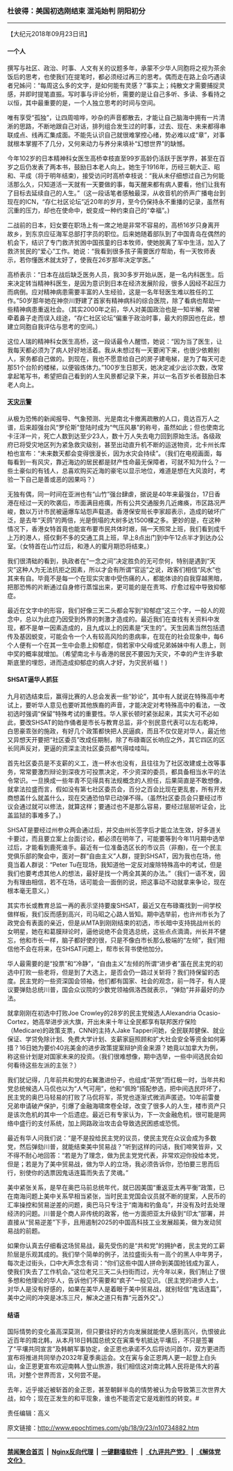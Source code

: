 ### 杜彼得：美国初选刚结束 混沌始判 阴阳初分
------------------------

<p>
 【大纪元2018年09月23日讯】
</p>
<h4>
 一个人
</h4>
<p>
 撰写与社区、政治、时事、人文有关的议题多年，承蒙不少华人同胞将之视为茶余饭后的思考，也使我们在提笔时，都必须经过再三的思考。偶而走在路上会巧遇读者兄姊问：“每周这么多的文字，是如何能有灵感？”事实上；纯散文才需要捕捉灵感，并即时提笔直振。写时事与评论分析，需要的是让自己多听、多读、多看持之以恒，其中最重要的是，一个人独立思考的时间与空间。
</p>
<p>
 唯有享受“孤独”，让四周喧哗，吵杂的声音都散去，才能让自己脑海中拥有一片清淅的思路，不断地跟自己对话，排列组合发生过的时事，过去、现在、未来都得串联成点、线再汇集成面。不能先认识自己就很难掌控心绪，势必难以成“章”，对事就根本掌握不了几分，又何来动力与养分来填补“幻想世界”的缺憾。
</p>
<p>
 今年102岁的日本精神科女医生高桥幸枝直至99岁高龄仍活跃于医学界，甚至在百岁之后仍发表了两本书，鼓励日本老人向上。她生于1916年，历经三朝大正、昭和、平成（将于明年结束)，接受访问时高桥幸枝说：“我从未仔细想过自己为何能活那么久，只知道活一天就有一天要做的事，每天醒来都有病人要看，他们让我有了目标去延续自己的人生。”（这一段话笔者感触最深，从收音机的侨声广播电台到现在的ICN，“存仁社区论坛”近20年的岁月，至今仍保持永不重播的记录，虽然有沉重的压力，却也在使命中，蜕变成一种约束自己的“幸福”。)
</p>
<p>
 二战前的日本，妇女要在职场上有一席之地是非常不容易的，高桥16岁只身离开故乡，到东京应征海军总部打字员的职位。后来她随着部队到了中国青岛在偶然的机会下，结识了专门救济贫困中国孩童的日本牧师，使她脱离了军中生活，加入了救济贫民的“爱心”工作。她说：“我看到很多孩子需要医疗帮助，有一天牧师表示，若你懂医术就太好了，使我在26岁那年决定学医。”
</p>
<p>
 高桥表示：“日本在战后缺乏医务人员，我30多岁开始从医，是一名内科医生。后来决定转当精神科医生，是因为意识到日本在经济发展阶段，很多人因经不起压力而病倒。应对精神病患需要丰富的人生经验，这是一名年轻医生难以胜任的工作。”50岁那年她在神奈川野建了首家有精神病科的综合医院，除了看病也帮助一些精神病患重返社会。（其实2000年之前，华人对美国政治也是一知半解，常被牵着鼻子走而误入歧途，“存仁社区论坛”偏重于政治时事，最大的原因也在此，想建立同胞自我评估与思考的空间。）
</p>
<p>
 这位人瑞的精神科女医生高桥，这一段话最令人醒悟，她说：“因为当了医生，让我每天都必须为了病人好好地活着。我从未想过有一天要闲下来，也很少依赖别人，家务都自己做的。到现在，我也不愿意给自己的房子建电梯，是为了每天可走那51个台阶的楼梯，以便锻炼体力。”100岁生日那天，她决定减少出诊次数，改常拿起笔写书，希望把自己看到的人生风景都记录下来，并以一名百岁长者鼓励日本老人向上。
</p>
<h4>
 <a href="http://www.epochtimes.com/gb/tag/%E5%A4%A9%E7%81%BE%E7%A4%BA%E8%AD%A6.html">
  天灾示警
 </a>
</h4>
<p>
 从极为恐怖的新闻报导、气象预测、光是南北卡撤离疏散的人口，竟达百万人之谱，后来超强台风“罗伦斯”登陆时成为“气压风暴”的称号，虽然如此；但也使南北卡汪洋一片，死亡人数到达至少23人，数十万人失去电力回到原始生活。各级政府已将受灾地区列为紧急救灾级别，甚至出动直升机不断的运送物资，北卡州长库柏也宣布：“未来数天都会变得很漫长，因为水灾会持续”。（我们在电视画面，每每看到一有风灾，靠近海边的居民都是财产性命最无保障者，可就不知为什么？一些土豪似的有钱人，总喜欢购买近海的豪宅以显示地位，难道是想在大风浪时，考验一下自己是善或恶的因果吗？）
</p>
<p>
 无独有偶，同一时间在亚洲也有“山竹”强台肆虐，据说是40年来最强台，17日香港在经过一天的吹袭后，市面满目疮痍，所有公共交通服务几近瘫痪，市区路况严峻，数以万计市民被逼爆车站怨声载道。香港保安局长李家超表示，造成的破坏广泛，是去年“天鸽”的两倍，光是倒塌的大树多达1500棵之多。更妙的是，在这种情况下，香港女特首竟也能宣布要市民共体时艰，隔一天照常上班，我们看到成千上万的港人，搭仅剩不多的交通工具上班，早上8点出门到中午12点半才到达办公室。（女特首在山竹过后，和港人的蜜月期恐将结束。）
</p>
<p>
 我们很清础的看到，执政者在“一念之间”决定胜负的无可奈何，特别是遇到“天灾”这种人为无法抗拒之因素，所以才会有所谓“官运”之说，政客们相信“风水”也其来有自。毕竟不是每一个在现实灾害中受伤痛的人，都能体谅的自我穿越黑暗，把那恐怖的片断通过自身修行蒸馏出来，更可能的是在责骂、疗愈过程中导致抑郁症。
</p>
<p>
 最近在文字中的形容，我们好像三天二头都会写到“抑郁症”这三个字，一般人的观念中，总以为此症乃因受到外界的刺激才造成的。最近我们在查找有关资料中发现，都不是单一因素造成的，且九成以上的因素是“天生的”。天生因素当然包括遗传及基因蜕变，可能会令一个人有较高风险的患病率，在现在的社会现象中，每6个人便有一个在其一生中会患上抑郁症，倘若家中父母或兄弟姊妹中有人患上，则中奖的概率就增加。（希望南北卡与香港的居民不要因为天灾，不幸的产生许多歇斯底里的埋怨，进而造成抑郁症的病人才好，为灾民祈福！)
</p>
<h4>
 SHSAT逼华人抓狂
</h4>
<p>
 九月初选结束后，赢得比赛的人总会发表一些“妙论”，其中有人就说在特殊高中考试上，要听华人意见也要听其他族裔的声音，才能决定对考特殊高中的看法，一改初选时强调“保留”特殊考试的重要性。华人家长顿时紧张起来，其实大可不必如此，要改SHSAT的始作俑者是市长与教育总监，非个别民意代表可以左右乾坤，白思豪乖张的施政，有好几个政策都快把人民逼疯，而且不仅仅是对华人，最近他又异想天开要把“社区委员”改成任期制，除了布碌崙区长响应之外，其它四区的区长同声反对，更逼的资深主流社区委员都气得哇哇叫。
</p>
<p>
 首先社区委员是不支薪的义工，连一杯水也没有，且往往为了社区改建或土改等事务，常常要激烈辩论到深夜方可投票决定，不少资深的委员，都具备相当水平的法令常识。一旦换成一些年青不见得具有法规概念的人担任，后果简直是不敢想像，就拿法拉盛而言，假如没有第七社区委员会，百分之百会比现在更乱套，所有开发商想盖什么就盖什么，现在交通恐怕早已动弹不得。（虽然社区委员会只要经过市议会通过就可以修法，就算这样；要通过也不是那么容易，要经过层层听证会，比盖监狱的事难多了。)
</p>
<p>
 SHSAT是要经过州参众两会通过后，并交由州长签字后才能立法生效，好多道关卡要过，而且要立案上台面讨论，都必须在明年了，可能要等到今年11月期中选举过后，才能看到鹿死谁手。最近有一位准备选区长的市议员（非裔)，在一个民主党俱乐部的聚会中，面对一群“自由主义”人群，提到SHSAT，因为我也在场，他竟当着人群说：“Peter Tu在现场，我知道他一定反对废除特殊高中的考试，但是我们也要考虑其他人的想法，最好是找一个两全其美的办法。”（我们一语不发，因为有理由相信，若不在场，话可能会一面倒的说，把这事动不动就拿来争论，现在根本毫无意义。）
</p>
<p>
 其实市长或教育总监一再的表示坚持要废SHSAT，最近又在布碌崙找到一间学校做样板，我们反而感到高兴，司马昭之心路人皆知。期中选举前，也许州市长为了政党会有表面的亲近，但是从MTA到刚刚结束的初选，市长暗中支持挑战州长的女明星，她在和葛膜辩论时，逼他说绝不会竞选总统，这些点点滴滴，州长并不健忘，他和市长一样，脑子都好使的很，只是不像白市长那么极端的“左倾”，我们相信他不会在将来，在SHSAT问题上，帮市长背书使他加分。
</p>
<p>
 华人最需要的是“投票”和“冷静”，“自由主义”左倾的所谓“进步者”虽在民主党的初选中打败一些老将，但是到了大选上，是否会仍一路过关斩将？我们持保留的态度。民主党的一些资深国会领袖，他们都有国家、社会的观念，前一阵子，有人提议要弹劾总统川普，国会众议院的少数党领袖佩洛西就表示，“弹劾”并非最好的办法。
</p>
<p>
 就拿刚刚在初选中打败Joe Crowley的28岁的民主党候选人Alexandria Ocasio-Cortez，她高举进步派大旗，开出未来十年让全民都享有联邦医疗保险（Medicare)的政策支票，CNN的主持人Jake Tapper问她，全民联邦健保、就业保证、学贷免除计划、免费大学计划、支薪家庭照顾和扩大社会安全等资金如何筹措？16日她为要价40兆美金的进步政策提案辩护资金来源？她竟以加拿大为例，称这些计划是对国家未来的投资。（我们很难想像，期中选举，一些中间选民会如何看待这些左派的主张？）
</p>
<p>
 我们犹记得，几年前共和党的右翼激进份子，也组成“茶党”而红极一时，当年共和党总统候选人马侃也以为“人气可用”，他和“佩玲”搭配参选，把中间选民吓坏了，民主党的奥巴马轻易的打败了马侃将军，茶党也逐渐式微消声匿迹。10年前雷曼兄弟申请破产保护，引爆了金融海啸席卷全球，改变了很多人的人生，楼市资产只是该次危机的其中一个后遗症。最近已有专家认为，下一次金融危机，很可能是网络中盛行的支付系统，加上网路政治攻击会导致选民困惑或恐慌。
</p>
<p>
 最近有华人问我们说：“是不是投给民主党的议员，使民主党在众议会成为多数党，然后弹劾川普，就能结束美中贸易战？”听到这样的问话，我们啼笑皆非，又不得不耐心地回答：“若是为了理念，做为民主党党代表，非常欢迎你投给本党，但是；若是为了美中贸易战，做为华人的立场，我必须告诉你，恐怕要三思而后行，别使你的选票因鬼话连篇而失去了灵魂。”
</p>
<p>
 美中紧张关系，是早在奥巴马前总统年代，就已因美国“重返亚太再平衡”政策，已在南海问题上美中关系早相当紧张，当时民主党国会议员就不断的提案，人民币的汇率操控和贸易逆差的问题，奥巴马只专注于“南海和钓鱼岛”，并没有及时去处理经济的问题。川普是个商人非传统的政客，他一方面把亚太升级到“印太”部署，并直接从“贸易逆差”下手，且用遏制2025的中国高科技工业发展超美，做为发动贸易战的前题。
</p>
<p>
 如果你认真去仔细看这场贸易战，最先受伤的是“共和党”的拥护者，民主党的工薪阶层是乐观其成的。我们举个简单的例子，法拉盛街头有一高个的黑人中年男子，每次走过街头，口中大声念念有词：“你们这些中国人拼命到美国抢钱成为富人，使我们失去了工作机会。”这位老兄三天二头扫街而过，光今年以来，我们制止了很多想和他理论的华人，告诉他们不需要和“疯子”一般见识。（民主党的进步人士，对华人是没有好感的，如果在美华人是着眼于美中贸易战，就别轻信“鬼话连篇”，美中之间的冲突是冰冻三尺，解决之道只有靠“元首外交”。）
</p>
<h4>
 结语
</h4>
<p>
 国际情势的变化虽高深莫测，但只要往好的方向发展就能使人感到高兴，仇恨彼此近百年的南北韩，从本月18日韩国总统文在寅乘专机抵达平壤后，不只是签署了“平壤共同宣言”及韩朝军事协定，金正恩也承诺不久后将访问首尔，双方更进而宣布将推进共同举办2032年夏季奥运会。文在寅与金正恩两人更一起登上白头山，金正恩更宣布欢迎南韩人登山旅游，我们相信这对南北韩人民将是伟大的喜讯，对整个世界而言，又何尝不是。
</p>
<p>
 去年，近乎接近被斩首的金正恩，甚至朝鲜半岛的情势被认为会导致第三次世界大战，如今；现在正发生的和平现象，谁也不能否定它是戏剧性的转变。#
</p>
<p>
 责任编辑：高义
</p>

原文链接：http://www.epochtimes.com/gb/18/9/23/n10734882.htm


------------------------
#### [禁闻聚合首页](https://github.com/gfw-breaker/banned-news/blob/master/README.md) &nbsp;|&nbsp; [Nginx反向代理](https://github.com/gfw-breaker/open-proxy/blob/master/README.md) &nbsp;|&nbsp; [一键翻墙软件](https://github.com/gfw-breaker/nogfw/blob/master/README.md) &nbsp;|&nbsp; [《九评共产党》](https://github.com/gfw-breaker/9ping.md/blob/master/README.md#九评之一评共产党是什么) &nbsp;|&nbsp; [《解体党文化》](https://github.com/gfw-breaker/jtdwh.md/blob/master/README.md#绪论)